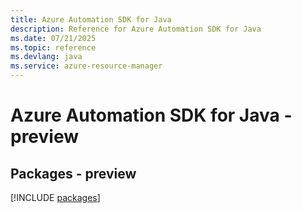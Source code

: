 ```yaml
---
title: Azure Automation SDK for Java
description: Reference for Azure Automation SDK for Java
ms.date: 07/21/2025
ms.topic: reference
ms.devlang: java
ms.service: azure-resource-manager
---
```

# Azure Automation SDK for Java - preview
## Packages - preview
[!INCLUDE [packages](automation-index.md)]